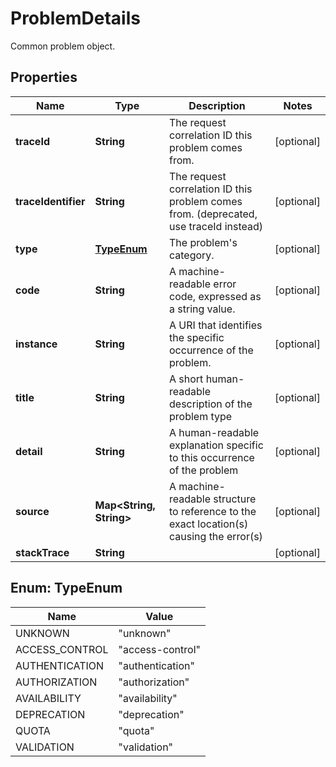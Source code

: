 

# ProblemDetails

Common problem object.

## Properties

| Name | Type | Description | Notes |
|------------ | ------------- | ------------- | -------------|
|**traceId** | **String** | The request correlation ID this problem comes from. |  [optional] |
|**traceIdentifier** | **String** | The request correlation ID this problem comes from. (deprecated, use traceId instead) |  [optional] |
|**type** | [**TypeEnum**](#TypeEnum) | The problem&#39;s category. |  [optional] |
|**code** | **String** | A machine-readable error code, expressed as a string value. |  [optional] |
|**instance** | **String** | A URI that identifies the specific occurrence of the problem. |  [optional] |
|**title** | **String** | A short human-readable description of the problem type |  [optional] |
|**detail** | **String** | A human-readable explanation specific to this occurrence of the problem |  [optional] |
|**source** | **Map&lt;String, String&gt;** | A machine-readable structure to reference to the exact location(s) causing the error(s) |  [optional] |
|**stackTrace** | **String** |  |  [optional] |



## Enum: TypeEnum

| Name | Value |
|---- | -----|
| UNKNOWN | &quot;unknown&quot; |
| ACCESS_CONTROL | &quot;access-control&quot; |
| AUTHENTICATION | &quot;authentication&quot; |
| AUTHORIZATION | &quot;authorization&quot; |
| AVAILABILITY | &quot;availability&quot; |
| DEPRECATION | &quot;deprecation&quot; |
| QUOTA | &quot;quota&quot; |
| VALIDATION | &quot;validation&quot; |



